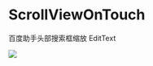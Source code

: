 ScrollViewOnTouch
=================

百度助手头部搜索框缩放 EditText

![](https://github.com/18236887539/ScrollViewOnTouch/blob/master/1.gif)
